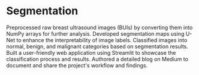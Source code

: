 # Segmentation
Preprocessed raw breast ultrasound images (BUIs) by converting them into NumPy arrays for further analysis.
Developed segmentation maps using U-Net to enhance the interpretability of image labels.
Classified images into normal, benign, and malignant categories based on segmentation results.
Built a user-friendly web application using Streamlit to showcase the classification process and results.
Authored a detailed blog on Medium to document and share the project's workflow and findings.

